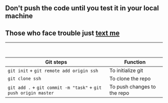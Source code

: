 ## Don't push the code until you test it in your local machine

## Those who face trouble just [text me](https://wa.me/9064541984?text=urlencodedtext)




<hr>
<br>

Git steps | Function
------------ | -------------
`git init` + `git remote add origin ssh` | To initialize git
`git clone ssh` | To clone the repo
`git add .` + `git commit -m "task"` + `git push origin master` | To push changes to the repo




